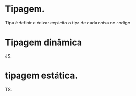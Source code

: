 # Tipagem.

Tipa é definir e deixar explicito o tipo de cada coisa no codigo.


# Tipagem dinâmica 
JS.

# tipagem estática.
TS.












